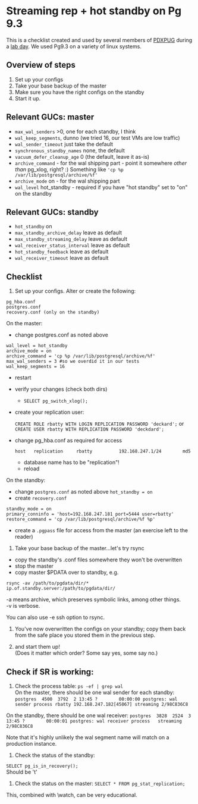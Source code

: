 Streaming rep + hot standby on Pg 9.3
=====================================

This is a checklist created and used by several members of [PDXPUG](http://pdxpug.wordpress.com) during a [lab day](http://pdxpug.wordpress.com/2014/01/30/pdxpug-streaming-rep-saturday-recap/).  We used Pg9.3 on a variety of linux systems.

Overview of steps
----------------
1. Set up your configs
2. Take your base backup of the master
3. Make sure you have the right configs on the standby
4. Start it up.

Relevant GUCs: master
-------------
* `max_wal_senders` >0, one for each standby, I think
* `wal_keep_segments`, dunno (we tried 16, our test VMs are low traffic)
* `wal_sender_timeout` just take the default
* `synchronous_standby_names` none, the default
* `vacuum_defer_cleanup_age` 0 (the default, leave it as-is)
* `archive_command`	- for the wal shipping part - point it somewhere *other than* pg_xlog, right? :) Something like `'cp %p /var/lib/postgresql/archive/%f'`
* `archive_mode` on - for the wal shipping part
* `wal_level` hot_standby - required if you have "hot standby" set to "on" on the standby

Relevant GUCs: standby
--------------
* `hot_standby` on
* `max_standby_archive_delay` leave as default
* `max_standby_streaming_delay` leave as default
* `wal_receiver_status_interval` leave as default
* `hot_standby_feedback` leave as default
* `wal_receiver_timeout` leave as default

Checklist
---------
1. Set up your configs.   Alter or create the following:
 ```
 pg_hba.conf
 postgres.conf
 recovery.conf (only on the standby)
 ```

 On the master:

 * change postgres.conf as noted above
 ```
 wal_level = hot_standby
 archive_mode = on
 archive_command = 'cp %p /var/lib/postgresql/archive/%f'
 max_wal_senders = 3 #so we overdid it in our tests
 wal_keep_segments = 16
 ```
 * restart
 * verify your changes (check both dirs)
	- `SELECT pg_switch_xlog();`
 * create your replication user:

    `CREATE ROLE rbatty WITH LOGIN REPLICATION PASSWORD 'deckard';`
    or
    `CREATE USER rbatty WITH REPLICATION PASSWORD 'deckdard';`
 * change pg_hba.conf as required for access

    `host   replication     rbatty          192.168.247.1/24        md5`
	- database name has to be "replication"!
	- reload

 On the standby:

 * change `postgres.conf` as noted above
 `hot_standby = on`
 * create `recovery.conf`
 ```
 standby_mode = on
 primary_conninfo = 'host=192.168.247.181 port=5444 user=rbatty'
 restore_command = 'cp /var/lib/postgresql/archive/%f %p'
 ```
 * create a `.pgpass` file for access from the master (an exercise left to the reader)

1.  Take your base backup of the master...let's try rsync  

 * copy the standby's .conf files somewhere they won't be overwritten
 * stop the master
 * copy master $PDATA over to standby, e.g.

 `rsync -av /path/to/pgdata/dir/* ip.of.standby.server:/path/to/pgdata/dir/`

 -a means archive, which preserves symbolic links, among other things.  
 -v is verbose.

 You can also use -e ssh option to rsync.

1.  You've now overwritten the configs on your standby;  copy them back from the safe place you stored them in the previous step.

1.  and start them up!  
(Does it matter which order?  Some say yes, some say no.)

Check if SR is working:  
----------------
1.  Check the process table:
 `ps -ef | grep wal`  
 On the master, there should be one wal sender for each standby:
 `postgres  4500  3792  2 13:45 ?        00:00:00 postgres: wal sender process rbatty 192.168.247.182[45067] streaming 2/98C836C8`

 On the standby, there should be one wal receiver:
 `postgres  3828  2524  3 13:45 ?        00:00:01 postgres: wal receiver process   streaming 2/98C836C8`

 Note that it's highly unlikely the wal segment name will match on a production instance.

1.  Check the status of the standby:

 `SELECT pg_is_in_recovery();`  
 Should be 't'

1.  Check the status on the master:
 `SELECT * FROM pg_stat_replication;`

 This, combined with \watch, can be very educational.
